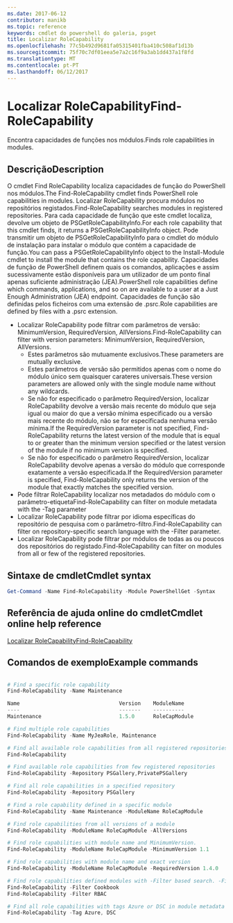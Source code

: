 ```yaml
---
ms.date: 2017-06-12
contributor: manikb
ms.topic: reference
keywords: cmdlet do powershell do galeria, psget
title: Localizar RoleCapability
ms.openlocfilehash: 77c5b492d9681fa05315401fba410c508af1d13b
ms.sourcegitcommit: 75f70c7df01eea5e7a2c16f9a3ab1dd437a1f8fd
ms.translationtype: MT
ms.contentlocale: pt-PT
ms.lasthandoff: 06/12/2017
---
```

# <a name="find-rolecapability"></a><span data-ttu-id="20c83-103">Localizar RoleCapability</span><span class="sxs-lookup"><span data-stu-id="20c83-103">Find-RoleCapability</span></span>

<span data-ttu-id="20c83-104">Encontra capacidades de funções nos módulos.</span><span class="sxs-lookup"><span data-stu-id="20c83-104">Finds role capabilities in modules.</span></span>

## <a name="description"></a><span data-ttu-id="20c83-105">Descrição</span><span class="sxs-lookup"><span data-stu-id="20c83-105">Description</span></span>
<span data-ttu-id="20c83-106">O cmdlet Find RoleCapability localiza capacidades de função do PowerShell nos módulos.</span><span class="sxs-lookup"><span data-stu-id="20c83-106">The Find-RoleCapability cmdlet finds PowerShell role capabilities in modules.</span></span> <span data-ttu-id="20c83-107">Localizar RoleCapability procura módulos no repositórios registados.</span><span class="sxs-lookup"><span data-stu-id="20c83-107">Find-RoleCapability searches modules in registered repositories.</span></span> <span data-ttu-id="20c83-108">Para cada capacidade de função que este cmdlet localiza, devolve um objeto de PSGetRoleCapabilityInfo.</span><span class="sxs-lookup"><span data-stu-id="20c83-108">For each role capability that this cmdlet finds, it returns a PSGetRoleCapabilityInfo object.</span></span> <span data-ttu-id="20c83-109">Pode transmitir um objeto de PSGetRoleCapabilityInfo para o cmdlet do módulo de instalação para instalar o módulo que contém a capacidade de função.</span><span class="sxs-lookup"><span data-stu-id="20c83-109">You can pass a PSGetRoleCapabilityInfo object to the Install-Module cmdlet to install the module that contains the role capability.</span></span>
<span data-ttu-id="20c83-110">Capacidades de função de PowerShell definem quais os comandos, aplicações e assim sucessivamente estão disponíveis para um utilizador de um ponto final apenas suficiente administração (JEA).</span><span class="sxs-lookup"><span data-stu-id="20c83-110">PowerShell role capabilities define which commands, applications, and so on are available to a user at a Just Enough Administration (JEA) endpoint.</span></span> <span data-ttu-id="20c83-111">Capacidades de função são definidas pelos ficheiros com uma extensão de .psrc.</span><span class="sxs-lookup"><span data-stu-id="20c83-111">Role capabilities are defined by files with a .psrc extension.</span></span>

- <span data-ttu-id="20c83-112">Localizar RoleCapability pode filtrar com parâmetros de versão: MinimumVersion, RequiredVersion, AllVersions.</span><span class="sxs-lookup"><span data-stu-id="20c83-112">Find-RoleCapability can filter with version parameters: MinimumVersion, RequiredVersion, AllVersions.</span></span>
  - <span data-ttu-id="20c83-113">Estes parâmetros são mutuamente exclusivos.</span><span class="sxs-lookup"><span data-stu-id="20c83-113">These parameters are mutually exclusive.</span></span>
  - <span data-ttu-id="20c83-114">Estes parâmetros de versão são permitidos apenas com o nome do módulo único sem quaisquer carateres universais.</span><span class="sxs-lookup"><span data-stu-id="20c83-114">These version parameters are allowed only with the single module name without any wildcards.</span></span>
  - <span data-ttu-id="20c83-115">Se não for especificado o parâmetro RequiredVersion, localizar RoleCapability devolve a versão mais recente do módulo que seja igual ou maior do que a versão mínima especificado ou a versão mais recente do módulo, não se for especificada nenhuma versão mínima.</span><span class="sxs-lookup"><span data-stu-id="20c83-115">If the RequiredVersion parameter is not specified, Find-RoleCapability returns the latest version of the module that is equal to or greater than the minimum version specified or the latest version of the module if no minimum version is specified.</span></span>
  - <span data-ttu-id="20c83-116">Se não for especificado o parâmetro RequiredVersion, localizar RoleCapability devolve apenas a versão do módulo que corresponde exatamente a versão especificada.</span><span class="sxs-lookup"><span data-stu-id="20c83-116">If the RequiredVersion parameter is specified, Find-RoleCapability only returns the version of the module that exactly matches the specified version.</span></span>
- <span data-ttu-id="20c83-117">Pode filtrar RoleCapability localizar nos metadados do módulo com o parâmetro-etiqueta</span><span class="sxs-lookup"><span data-stu-id="20c83-117">Find-RoleCapability can filter on module metadata with the -Tag parameter</span></span>
- <span data-ttu-id="20c83-118">Localizar RoleCapability pode filtrar por idioma específicas do repositório de pesquisa com o parâmetro-filtro.</span><span class="sxs-lookup"><span data-stu-id="20c83-118">Find-RoleCapability can filter on repository-specific search language with the -Filter parameter.</span></span>
- <span data-ttu-id="20c83-119">Localizar RoleCapability pode filtrar por módulos de todas as ou poucos dos repositórios do registado.</span><span class="sxs-lookup"><span data-stu-id="20c83-119">Find-RoleCapability can filter on modules from all or few of the registered repositories.</span></span>

## <a name="cmdlet-syntax"></a><span data-ttu-id="20c83-120">Sintaxe de cmdlet</span><span class="sxs-lookup"><span data-stu-id="20c83-120">Cmdlet syntax</span></span>
```powershell
Get-Command -Name Find-RoleCapability -Module PowerShellGet -Syntax
```

## <a name="cmdlet-online-help-reference"></a><span data-ttu-id="20c83-121">Referência de ajuda online do cmdlet</span><span class="sxs-lookup"><span data-stu-id="20c83-121">Cmdlet online help reference</span></span>

[<span data-ttu-id="20c83-122">Localizar RoleCapability</span><span class="sxs-lookup"><span data-stu-id="20c83-122">Find-RoleCapability</span></span>](http://go.microsoft.com/fwlink/?LinkId=718029)

## <a name="example-commands"></a><span data-ttu-id="20c83-123">Comandos de exemplo</span><span class="sxs-lookup"><span data-stu-id="20c83-123">Example commands</span></span>
```powershell

# Find a specific role capability
Find-RoleCapability -Name Maintenance

Name                                Version    ModuleName                          Repository
----                                -------    ----------                          ----------
Maintenance                         1.5.0      RoleCapModule                       PrivatePSGallery

# Find multiple role capabilities
Find-RoleCapability -Name MyJeaRole, Maintenance

# Find all available role capabilities from all registered repositories
Find-RoleCapability

# Find available role capabilities from few registered repositories
Find-RoleCapability -Repository PSGallery,PrivatePSGallery

# Find all role capabilities in a specified repository
Find-RoleCapability -Repository PSGallery

# Find a role capability defined in a specific module
Find-RoleCapability -Name Maintenance -ModuleName RoleCapModule

# Find role capabilities from all versions of a module
Find-RoleCapability -ModuleName RoleCapModule -AllVersions

# Find role capabilities with module name and MinimumVersion.
Find-RoleCapability -ModuleName RoleCapModule -MinimumVersion 1.1

# Find role capabilities with module name and exact version
Find-RoleCapability -ModuleName RoleCapModule -RequiredVersion 1.4.0

# Find role capabilities defined modules with -Filter based search. -Filter searches in description and module names
Find-RoleCapability -Filter Cookbook
Find-RoleCapability -Filter RBAC

# Find all role capabilities with tags Azure or DSC in module metadata
Find-RoleCapability -Tag Azure, DSC

```

